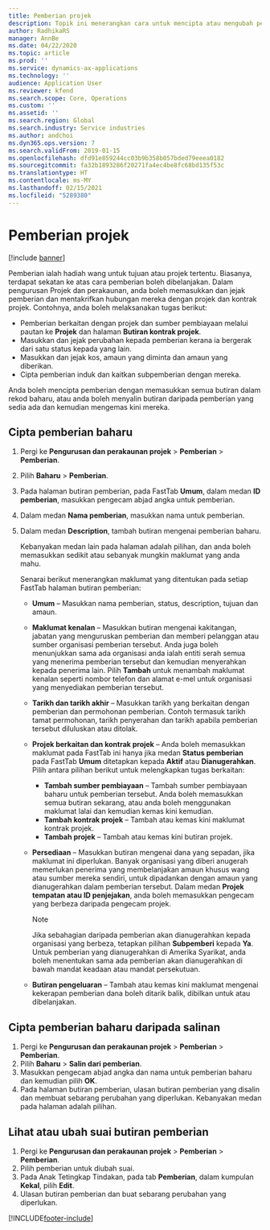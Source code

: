 ```yaml
---
title: Pemberian projek
description: Topik ini menerangkan cara untuk mencipta atau mengubah pemberian.
author: RadhikaRS
manager: AnnBe
ms.date: 04/22/2020
ms.topic: article
ms.prod: ''
ms.service: dynamics-ax-applications
ms.technology: ''
audience: Application User
ms.reviewer: kfend
ms.search.scope: Core, Operations
ms.custom: ''
ms.assetid: ''
ms.search.region: Global
ms.search.industry: Service industries
ms.author: andchoi
ms.dyn365.ops.version: 7
ms.search.validFrom: 2019-01-15
ms.openlocfilehash: dfd91e859244cc03b9b358b057bded79eeea0182
ms.sourcegitcommit: fa32b1893286f20271fa4ec4be8fc68bd135f53c
ms.translationtype: HT
ms.contentlocale: ms-MY
ms.lasthandoff: 02/15/2021
ms.locfileid: "5289380"
---
```

# <a name="project-grants"></a>Pemberian projek

[!include [banner](../includes/banner.md)]

Pemberian ialah hadiah wang untuk tujuan atau projek tertentu. Biasanya, terdapat sekatan ke atas cara pemberian boleh dibelanjakan. Dalam pengurusan Projek dan perakaunan, anda boleh memasukkan dan jejak pemberian dan mentakrifkan hubungan mereka dengan projek dan kontrak projek. Contohnya, anda boleh melaksanakan tugas berikut:

- Pemberian berkaitan dengan projek dan sumber pembiayaan melalui pautan ke **Projek** dan halaman **Butiran kontrak projek**.
- Masukkan dan jejak perubahan kepada pemberian kerana ia bergerak dari satu status kepada yang lain.
- Masukkan dan jejak kos, amaun yang diminta dan amaun yang diberikan.
- Cipta pemberian induk dan kaitkan subpemberian dengan mereka.

Anda boleh mencipta pemberian dengan memasukkan semua butiran dalam rekod baharu, atau anda boleh menyalin butiran daripada pemberian yang sedia ada dan kemudian mengemas kini mereka.

## <a name="create-a-new-grant"></a>Cipta pemberian baharu

1. Pergi ke **Pengurusan dan perakaunan projek** \> **Pemberian** \> **Pemberian**.
2. Pilih **Baharu** \> **Pemberian**.
3. Pada halaman butiran pemberian, pada FastTab **Umum**, dalam medan **ID pemberian**, masukkan pengecam abjad angka untuk pemberian.
4. Dalam medan **Nama pemberian**, masukkan nama untuk pemberian.
5. Dalam medan **Description**, tambah butiran mengenai pemberian baharu.

    Kebanyakan medan lain pada halaman adalah pilihan, dan anda boleh memasukkan sedikit atau sebanyak mungkin maklumat yang anda mahu.

    Senarai berikut menerangkan maklumat yang ditentukan pada setiap FastTab halaman butiran pemberian:

    - **Umum** – Masukkan nama pemberian, status, description, tujuan dan amaun.
    - **Maklumat kenalan** – Masukkan butiran mengenai kakitangan, jabatan yang menguruskan pemberian dan memberi pelanggan atau sumber organisasi pemberian tersebut. Anda juga boleh menunjukkan sama ada organisasi anda ialah entiti serah semua yang menerima pemberian tersebut dan kemudian menyerahkan kepada penerima lain. Pilih **Tambah** untuk menambah maklumat kenalan seperti nombor telefon dan alamat e-mel untuk organisasi yang menyediakan pemberian tersebut.
    - **Tarikh dan tarikh akhir** – Masukkan tarikh yang berkaitan dengan pemberian dan permohonan pemberian. Contoh termasuk tarikh tamat permohonan, tarikh penyerahan dan tarikh apabila pemberian tersebut diluluskan atau ditolak.
    - **Projek berkaitan dan kontrak projek** – Anda boleh memasukkan maklumat pada FastTab ini hanya jika medan **Status pemberian** pada FastTab **Umum** ditetapkan kepada **Aktif** atau **Dianugerahkan**. Pilih antara pilihan berikut untuk melengkapkan tugas berkaitan:

        - **Tambah sumber pembiayaan** – Tambah sumber pembiayaan baharu untuk pemberian tersebut. Anda boleh memasukkan semua butiran sekarang, atau anda boleh menggunakan maklumat lalai dan kemudian kemas kini kemudian.
        - **Tambah kontrak projek** – Tambah atau kemas kini maklumat kontrak projek.
        - **Tambah projek** – Tambah atau kemas kini butiran projek.

    - **Persediaan** – Masukkan butiran mengenai dana yang sepadan, jika maklumat ini diperlukan. Banyak organisasi yang diberi anugerah memerlukan penerima yang membelanjakan amaun khusus wang atau sumber mereka sendiri, untuk dipadankan dengan amaun yang dianugerahkan dalam pemberian tersebut. Dalam medan **Projek tempatan atau ID penjejakan**, anda boleh memasukkan pengecam yang berbeza daripada pengecam projek.

        > [!NOTE]
        > Jika sebahagian daripada pemberian akan dianugerahkan kepada organisasi yang berbeza, tetapkan pilihan **Subpemberi** kepada **Ya**. Untuk pemberian yang dianugerahkan di Amerika Syarikat, anda boleh menentukan sama ada pemberian akan dianugerahkan di bawah mandat keadaan atau mandat persekutuan.

    - **Butiran pengeluaran** – Tambah atau kemas kini maklumat mengenai kekerapan pemberian dana boleh ditarik balik, dibilkan untuk atau dibelanjakan.

## <a name="create-a-new-grant-from-a-copy"></a>Cipta pemberian baharu daripada salinan

1. Pergi ke **Pengurusan dan perakaunan projek** \> **Pemberian** \> **Pemberian**.
2. Pilih **Baharu** \> **Salin dari pemberian**.
3. Masukkan pengecam abjad angka dan nama untuk pemberian baharu dan kemudian pilih **OK**.
4. Pada halaman butiran pemberian, ulasan butiran pemberian yang disalin dan membuat sebarang perubahan yang diperlukan. Kebanyakan medan pada halaman adalah pilihan.

## <a name="view-or-modify-grant-details"></a>Lihat atau ubah suai butiran pemberian

1. Pergi ke **Pengurusan dan perakaunan projek** \> **Pemberian** \> **Pemberian**.
2. Pilih pemberian untuk diubah suai.
3. Pada Anak Tetingkap Tindakan, pada tab **Pemberian**, dalam kumpulan **Kekal**, pilih **Edit**.
4. Ulasan butiran pemberian dan buat sebarang perubahan yang diperlukan.


[!INCLUDE[footer-include](../includes/footer-banner.md)]